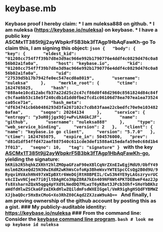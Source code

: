 # keybase.mb
### Keybase proof  I hereby claim:    * I am nuleksa888 on github.   * I am nuleksa (https://keybase.io/nuleksa) on keybase.   * I have a public key ASCMx1T385t9jj2ayWbpkrF5B3bk3fTAgp1HbAqFawKh-go  To claim this, I am signing this object:  ```json {   "body": {     "key": {       "eldest_kid": "01208cc754f7f39b7d8e3d9ac966e992b1790776e4ddf4c0829d476c0a856b02a1fa0a",       "host": "keybase.io",       "kid": "01208cc754f7f39b7d8e3d9ac966e992b1790776e4ddf4c0829d476c0a856b02a1fa0a",       "uid": "27539d5b17b7942fe0ec547ecd0a8019",       "username": "nuleksa"     },     "merkle_root": {       "ctime": 1624765025,       "hash": "088a4e10cd12abcfb37a22d25c2c47cf86d0f48d2960c8561824d84c84fc9cfaa6b53c18e5f240cdb1d1dd0fbe2fcd1c06106d78ea707ea1ea73524ca05ce71e",       "hash_meta": "df634741cb6b0486293d3fa267102c7cdb83faae22cbedfc70e9e1034820afaa",       "seqno": 20264134     },     "service": {       "entropy": "y3oH0jjgx9Qj+wPvLHAGkCJF",       "name": "github",       "username": "nuleksa888"     },     "type": "web_service_binding",     "version": 2   },   "client": {     "name": "keybase.io go client",     "version": "5.7.0"   },   "ctime": 1624765075,   "expire_in": 504576000,   "prev": "d81d1df54ffd472aaf887540c611cde3def1588a415edafa59e0c68d1b47f013",   "seqno": 10,   "tag": "signature" } ```  with the key [ASCMx1T385t9jj2ayWbpkrF5B3bk3fTAgp1HbAqFawKh-go](https://keybase.io/nuleksa), yielding the signature:  ``` hKRib2R5hqhkZXRhY2hlZMOpaGFzaF90eXBlCqNrZXnEIwEgjMdU9/ObfY49mslm6ZKxeQd25N30wIKdR2wKhWsCofoKp3BheWxvYWTESpcCCsQg2B0d9U/9RyqviHVAxhHN497xWIpBXtr6WeDGjRtH8BPEIL/CwS3N4YE9yLAGszryvrUCvAcIIwvNCjee77i0jltDAgHCo3NpZ8RA7kEn409NFNWt4PKTDEBweF4az2Jpfs8XsharnZQxN5qgq4pYXd9LNedDQ7MLwzT6yKBat3JPcb3Ohf+SHoYbBKhzaWdfdHlwZSCkaGFzaIKkdHlwZQildmFsdWXEIGgel/VmR9ighgHSQdFYBMWZXJjbaQDcr5HxBxCMoG+Xo3RhZ80CAqd2ZXJzaW9uAQ==  ```  And finally, I am proving ownership of the github account by posting this as a gist.  ### My publicly-auditable identity:  https://keybase.io/nuleksa  ### From the command line:  Consider the [keybase command line program](https://keybase.io/download).  ```bash # look me up keybase id nuleksa ```
